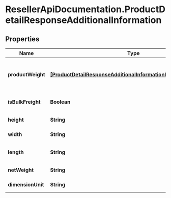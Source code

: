 # ResellerApiDocumentation.ProductDetailResponseAdditionalInformation

## Properties

Name | Type | Description | Notes
------------ | ------------- | ------------- | -------------
**productWeight** | [**[ProductDetailResponseAdditionalInformationProductWeightInner]**](ProductDetailResponseAdditionalInformationProductWeightInner.md) | Weight information related to the product. | [optional] 
**isBulkFreight** | **Boolean** | Example : true or false | [optional] 
**height** | **String** | Example : &#39;5.2 Inches&#39; | [optional] 
**width** | **String** | Example : &#39;13 inches&#39; | [optional] 
**length** | **String** | Example : &#39;20.4 inches&#39; | [optional] 
**netWeight** | **String** | Example : &#39;10 lb&#39; | [optional] 
**dimensionUnit** | **String** | Example : &#39;Unit value&#39; | [optional] 


